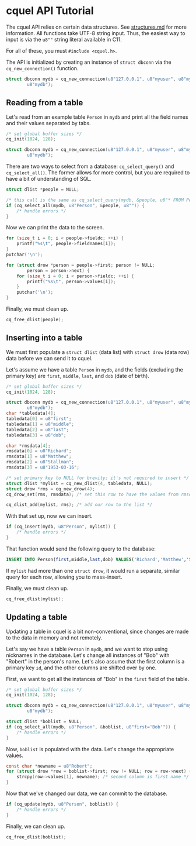 cquel API Tutorial
==================

The cquel API relies on certain data structures. See [structures.md][1] for more
information. All functions take UTF-8 string input. Thus, the easiest way to
input is via the `u8""` string literal available in C11.

For all of these, you must `#include <cquel.h>`.

The API is initialized by creating an instance of `struct dbconn` via the
`cq_new_connection()` function.

``` c
struct dbconn mydb = cq_new_connection(u8"127.0.0.1", u8"myuser", u8"mypasswd",
        u8"mydb");
```

Reading from a table
--------------------

Let's read from an example table `Person` in `mydb` and print all the field
names and their values separated by tabs.

``` c
/* set global buffer sizes */
cq_init(1024, 128);

struct dbconn mydb = cq_new_connection(u8"127.0.0.1", u8"myuser", u8"mypasswd",
        u8"mydb");
```

There are two ways to select from a database: `cq_select_query()` and
`cq_select_all()`. The former allows for more control, but you are required to
have a bit of understanding of SQL.

``` c
struct dlist *people = NULL;

/* this call is the same as cq_select_query(mydb, &people, u8"* FROM Person") */
if (cq_select_all(mydb, u8"Person", &people, u8"")) {
    /* handle errors */
}
```

Now we can print the data to the screen.

``` c
for (size_t i = 0; i < people->fieldc; ++i) {
    printf("%s\t", people->fieldnames[i]);
}
putchar('\n');

for (struct drow *person = people->first; person != NULL;
        person = person->next) {
    for (size_t i = 0; i < person->fieldc; ++i) {
        printf("%s\t", person->values[i]);
    }
    putchar('\n');
}
```

Finally, we must clean up.

``` c
cq_free_dlist(people);
```

Inserting into a table
----------------------

We must first populate a `struct dlist` (data list) with `struct drow` (data
row) data before we can send it to cquel.

Let's assume we have a table `Person` in `mydb`, and the fields (excluding the
primary key) are `first`, `middle`, `last`, and `dob` (date of birth).

``` c
/* set global buffer sizes */
cq_init(1024, 128);

struct dbconn mydb = cq_new_connection(u8"127.0.0.1", u8"myuser", u8"mypasswd",
        u8"mydb");
char *tabledata[4];
tabledata[0] = u8"first";
tabledata[1] = u8"middle";
tabledata[2] = u8"last";
tabledata[3] = u8"dob";

char *rmsdata[4];
rmsdata[0] = u8"Richard";
rmsdata[1] = u8"Matthew";
rmsdata[2] = u8"Stallman";
rmsdata[3] = u8"1953-03-16";

/* set primary key to NULL for brevity; it's not required to insert */
struct dlist *mylist = cq_new_dlist(4, tabledata, NULL);
struct drow *rms = cq_new_drow(4);
cq_drow_set(rms, rmsdata); /* set this row to have the values from rmsdata */

cq_dlist_add(mylist, rms); /* add our row to the list */
```

With that set up, now we can insert.

``` c
if (cq_insert(mydb, u8"Person", mylist)) {
    /* handle errors */
}
```

That function would send the following query to the database:

``` sql
INSERT INTO Person(first,middle,last,dob) VALUES('Richard','Matthew','Stallman','1953-03-16');
```

If `mylist` had more than one `struct drow`, it would run a separate, similar
query for each row, allowing you to mass-insert.

Finally, we must clean up.

``` c
cq_free_dlist(mylist);
```

Updating a table
----------------

Updating a table in cquel is a bit non-conventional, since changes are made to
the data in memory and not remotely.

Let's say we have a table `Person` in `mydb`, and we want to stop using
nicknames in the database. Let's change all instances of "Bob" with "Robert" in
the person's name. Let's also assume that the first column is a primary key
`id`, and the other columns are shifted over by one.

First, we want to get all the instances of "Bob" in the `first` field of the
table.

``` c
/* set global buffer sizes */
cq_init(1024, 128);

struct dbconn mydb = cq_new_connection(u8"127.0.0.1", u8"myuser", u8"mypasswd",
        u8"mydb");

struct dlist *boblist = NULL;
if (cq_select_all(mydb, u8"Person", &boblist, u8"first='Bob'")) {
    /* handle errors */
}
```

Now, `boblist` is populated with the data. Let's change the appropriate values.

``` c
const char *newname = u8"Robert";
for (struct drow *row = boblist->first; row != NULL; row = row->next) {
    strcpy(row->values[1], newname); /* second column is first name */
}
```

Now that we've changed our data, we can commit to the database.

``` c
if (cq_update(mydb, u8"Person", boblist)) {
    /* handle errors */
}
```

Finally, we can clean up.

``` c
cq_free_dlist(boblist);
```

[1]: structures.md
